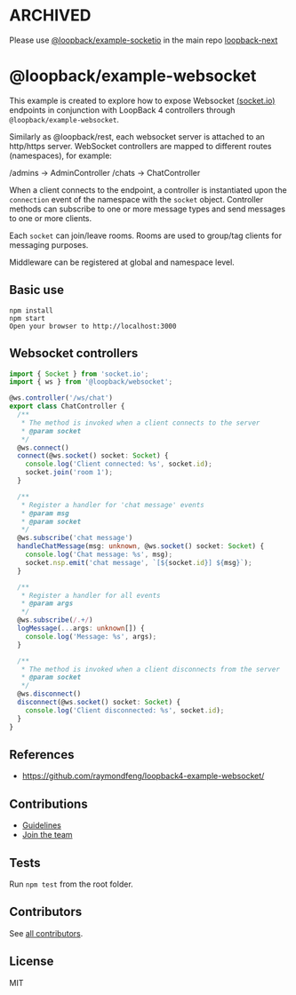 # ARCHIVED
Please use [@loopback/example-socketio](https://www.npmjs.com/package/@loopback/example-socketio) in the main repo [loopback-next](https://github.com/strongloop/loopback-next)

# @loopback/example-websocket

This example is created to explore how to expose Websocket [(socket.io)](https://socket.io) endpoints
in conjunction with LoopBack 4 controllers through `@loopback/example-websocket`.

Similarly as @loopback/rest, each websocket server is attached to an http/https
server. WebSocket controllers are mapped to different routes (namespaces), for
example:

/admins -> AdminController
/chats -> ChatController

When a client connects to the endpoint, a controller is instantiated upon the
`connection` event of the namespace with the `socket` object. Controller methods
can subscribe to one or more message types and send messages to one or more clients.

Each `socket` can join/leave rooms. Rooms are used to group/tag clients for messaging
purposes.

Middleware can be registered at global and namespace level.

## Basic use

```
npm install
npm start
Open your browser to http://localhost:3000
```

## Websocket controllers

```ts
import { Socket } from 'socket.io';
import { ws } from '@loopback/websocket';

@ws.controller('/ws/chat')
export class ChatController {
  /**
   * The method is invoked when a client connects to the server
   * @param socket
   */
  @ws.connect()
  connect(@ws.socket() socket: Socket) {
    console.log('Client connected: %s', socket.id);
    socket.join('room 1');
  }

  /**
   * Register a handler for 'chat message' events
   * @param msg
   * @param socket
   */
  @ws.subscribe('chat message')
  handleChatMessage(msg: unknown, @ws.socket() socket: Socket) {
    console.log('Chat message: %s', msg);
    socket.nsp.emit('chat message', `[${socket.id}] ${msg}`);
  }

  /**
   * Register a handler for all events
   * @param args
   */
  @ws.subscribe(/.+/)
  logMessage(...args: unknown[]) {
    console.log('Message: %s', args);
  }

  /**
   * The method is invoked when a client disconnects from the server
   * @param socket
   */
  @ws.disconnect()
  disconnect(@ws.socket() socket: Socket) {
    console.log('Client disconnected: %s', socket.id);
  }
}

```

## References
- https://github.com/raymondfeng/loopback4-example-websocket/

## Contributions

- [Guidelines](https://github.com/strongloop/loopback-next/blob/master/docs/CONTRIBUTING.md)
- [Join the team](https://github.com/strongloop/loopback-next/issues/110)

## Tests

Run `npm test` from the root folder.

## Contributors

See
[all contributors](https://github.com/strongloop/loopback-next/graphs/contributors).

## License

MIT

